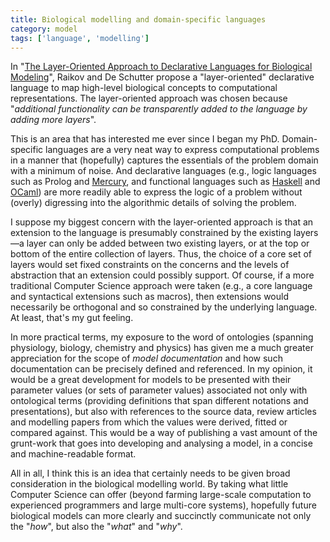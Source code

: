```yaml
---
title: Biological modelling and domain-specific languages
category: model
tags: ['language', 'modelling']
---
```


In "<a href="http://dx.doi.org/10.1371/journal.pcbi.1002521">The Layer-Oriented
Approach to Declarative Languages for Biological Modeling</a>", Raikov and De
Schutter propose a "layer-oriented" declarative language to map high-level
biological concepts to computational representations. The layer-oriented
approach was chosen because "*additional functionality can be transparently
added to the language by adding more layers*".

This is an area that has interested me ever since I began my PhD.
Domain-specific languages are a very neat way to express computational problems
in a manner that (hopefully) captures the essentials of the problem domain with
a minimum of noise. And declarative languages (e.g., logic languages such as
Prolog and <a href="http://www.mercurylang.org/">Mercury</a>, and
functional languages such as <a href="http://www.haskell.org/">Haskell</a> and
<a href="http://caml.inria.fr/ocaml/">OCaml</a>) are more readily able to
express the logic of a problem without (overly) digressing into the algorithmic
details of solving the problem.

I suppose my biggest concern with the layer-oriented approach is that an
extension to the language is presumably constrained by the existing
layers&mdash;a layer can only be added between two existing layers, or at the
top or bottom of the entire collection of layers. Thus, the choice of a core
set of layers would set fixed constraints on the concerns and the levels of
abstraction that an extension could possibly support. Of course, if a more
traditional Computer Science approach were taken (e.g., a core language and
syntactical extensions such as macros), then extensions would necessarily be
orthogonal and so constrained by the underlying language. At least, that's my
gut feeling.

In more practical terms, my exposure to the word of ontologies (spanning
physiology, biology, chemistry and physics) has given me a much greater
appreciation for the scope of *model documentation* and how such
documentation can be precisely defined and referenced. In my opinion, it would
be a great development for models to be presented with their parameter values
(or sets of parameter values) associated not only with ontological terms
(providing definitions that span different notations and presentations), but
also with references to the source data, review articles and modelling papers
from which the values were derived, fitted or compared against. This would be
a way of publishing a vast amount of the grunt-work that goes into developing
and analysing a model, in a concise and machine-readable format.

All in all, I think this is an idea that certainly needs to be given broad
consideration in the biological modelling world. By taking what little Computer
Science can offer (beyond farming large-scale computation to experienced
programmers and large multi-core systems), hopefully future biological models
can more clearly and succinctly communicate not only the "*how*", but
also the "*what*" and "*why*".
